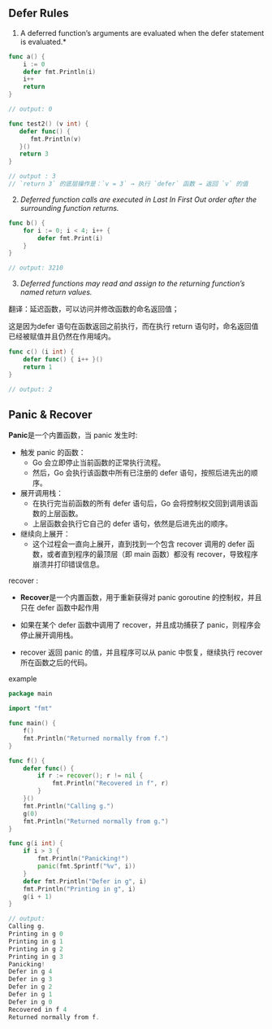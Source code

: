 ## Defer Rules

1. A deferred function’s arguments are evaluated when the defer statement is evaluated.*

```go
func a() {
    i := 0
    defer fmt.Println(i)
    i++
    return
}

// output: 0

func test2() (v int) {  
   defer func() {  
      fmt.Println(v)  
   }()  
   return 3  
}

// output : 3
// `return 3` 的底层操作是：`v = 3` → 执行 `defer` 函数 → 返回 `v` 的值

```

2. *Deferred function calls are executed in Last In First Out order after the surrounding function returns.*

```go
func b() {
    for i := 0; i < 4; i++ {
        defer fmt.Print(i)
    }
}

// output: 3210
```

3. *Deferred functions may read and assign to the returning function’s named return values.*

翻译：延迟函数，可以访问并修改函数的命名返回值；

这是因为defer 语句在函数返回之前执行，而在执行 return 语句时，命名返回值已经被赋值并且仍然在作用域内。

```go
func c() (i int) {
    defer func() { i++ }()
    return 1
}

// output: 2
```

## Panic & Recover

**Panic**是一个内置函数，当 panic 发生时:

- 触发 panic 的函数：
  - Go 会立即停止当前函数的正常执行流程。
  - 然后，Go 会执行该函数中所有已注册的 defer 语句，按照后进先出的顺序。
- 展开调用栈：
  - 在执行完当前函数的所有 defer 语句后，Go 会将控制权交回到调用该函数的上层函数。
  - 上层函数会执行它自己的 defer 语句，依然是后进先出的顺序。
- 继续向上展开：
  - 这个过程会一直向上展开，直到找到一个包含 recover 调用的 defer 函数，或者直到程序的最顶层（即 main 函数）都没有 recover，导致程序崩溃并打印错误信息。

recover :

- **Recover**是一个内置函数，用于重新获得对 panic goroutine 的控制权，并且只在 defer 函数中起作用
- 如果在某个 defer 函数中调用了 recover，并且成功捕获了 panic，则程序会停止展开调用栈。

- recover 返回 panic 的值，并且程序可以从 panic 中恢复，继续执行 recover 所在函数之后的代码。

example

```go
package main

import "fmt"

func main() {
    f()
    fmt.Println("Returned normally from f.")
}

func f() {
    defer func() {
        if r := recover(); r != nil {
            fmt.Println("Recovered in f", r)
        }
    }()
    fmt.Println("Calling g.")
    g(0)
    fmt.Println("Returned normally from g.")
}

func g(i int) {
    if i > 3 {
        fmt.Println("Panicking!")
        panic(fmt.Sprintf("%v", i))
    }
    defer fmt.Println("Defer in g", i)
    fmt.Println("Printing in g", i)
    g(i + 1)
}

// output:
Calling g.
Printing in g 0
Printing in g 1
Printing in g 2
Printing in g 3
Panicking!
Defer in g 4
Defer in g 3
Defer in g 2
Defer in g 1
Defer in g 0
Recovered in f 4
Returned normally from f.
```

